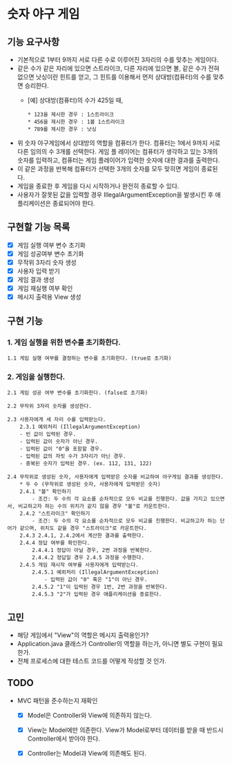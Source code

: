# 숫자 야구 게임

## 기능 요구사항
* 기본적으로 1부터 9까지 서로 다른 수로 이루어진 3자리의 수를 맞추는 게임이다.
* 같은 수가 같은 자리에 있으면 스트라이크, 다른 자리에 있으면 볼, 같은 수가 전혀 없으면 낫싱이란 힌트를 얻고, 그 힌트를 이용해서 먼저 상대방(컴퓨터)의 수를 맞추면 승리한다.
  * [예] 상대방(컴퓨터)의 수가 425일 때,
    
        * 123을 제시한 경우 : 1스트라이크
        * 456을 제시한 경우 : 1볼 1스트라이크
        * 789를 제시한 경우 : 낫싱
* 위 숫자 야구게임에서 상대방의 역할을 컴퓨터가 한다. 컴퓨터는 1에서 9까지 서로 다른 임의의 수 3개를 선택한다. 게임 플 레이어는 컴퓨터가 생각하고 있는 3개의 숫자를 입력하고, 컴퓨터는 게임 플레이어가 입력한 숫자에 대한 결과를 출력한다.
* 이 같은 과정을 반복해 컴퓨터가 선택한 3개의 숫자를 모두 맞히면 게임이 종료된다.
* 게임을 종료한 후 게임을 다시 시작하거나 완전히 종료할 수 있다.
* 사용자가 잘못된 값을 입력할 경우 IllegalArgumentException을 발생시킨 후 애플리케이션은 종료되어야 한다.

## 구현할 기능 목록
- [x] 게임 실행 여부 변수 초기화
- [x] 게임 성공여부 변수 초기화 
- [x] 무작위 3자리 숫자 생성
- [x] 사용자 입력 받기
- [x] 게임 결과 생성
- [x] 게임 재실행 여부 확인
- [x] 메시지 출력용 View 생성

## 구현 기능

### 1. 게임 실행을 위한 변수를 초기화한다.
    1.1 게임 실행 여부를 결정하는 변수를 초기화한다. (true로 초기화)


### 2. 게임을 실행한다.
    2.1 게임 성공 여부 변수를 초기화한다. (false로 초기화)

    2.2 무작위 3자리 숫자를 생성한다.

    2.3 사용자에게 세 자리 수를 입력받는다.
        2.3.1 예외처리 (IllegalArgumentException)
        - 빈 값이 입력된 경우.
        - 입력된 값이 숫자가 아닌 경우.
        - 입력된 값이 "0"을 포함할 경우.
        - 입력된 값의 자릿 수가 3자리가 아닌 경우.
        - 중복된 숫자가 입력된 경우. (ex. 112, 131, 122)

    2.4 무작위로 생성된 숫자, 사용자에게 입력받은 숫자를 비교하여 야구게임 결과를 생성한다.
        * 두 수 (무작위로 생성된 숫자, 사용자에게 입력받은 숫자)
        2.4.1 "볼" 확인하기
            - 조건: 두 수의 각 요소를 순차적으로 모두 비교를 진행한다. 값을 가지고 있으면서, 비교하고자 하는 수의 위치가 같지 않을 경우 "볼"로 카운트한다.
        2.4.2 "스트라이크" 확인하기
            - 조건: 두 수의 각 요소를 순차적으로 모두 비교를 진행한다. 비교하고자 하는 단어가 같으며, 위치도 같을 경우 "스트라이크"로 카운트한다.
        2.4.3 2.4.1, 2.4.2에서 계산한 결과를 출력한다.
        2.4.4 정답 여부를 확인한다.
            2.4.4.1 정답이 아닐 경우, 2번 과정을 반복한다.
            2.4.4.2 정답일 경우 2.4.5 과정을 수행한다.
        2.4.5 게임 재시작 여부를 사용자에게 입력받는다.
            2.4.5.1 예외처리 (IllegalArgumentException)
                - 입력된 값이 "0" 혹은 "1"이 아닌 경우.
            2.4.5.2 "1"이 입력된 경우 1번, 2번 과정을 반복한다.
            2.4.5.3 "2"가 입력된 경우 애플리케이션을 종료한다.


## 고민
- 해당 게임에서 "View"의 역할은 메시지 출력용인가?
- Application.java 클래스가 Controller의 역할을 하는가, 아니면 별도 구현이 필요한가.
- 전체 프로세스에 대한 테스트 코드를 어떻게 작성할 것 인가.


## TODO
- MVC 패턴을 준수하는지 재확인 
  - [x] Model은 Controller와  View에 의존하지 않는다.
  - [x] View는 Model에만 의존한다. View가 Model로부터 데이터를 받을 때 반드시 Controller에서 받아야 한다.
  - [x] Controller는 Model과 View에 의존해도 된다.
  




